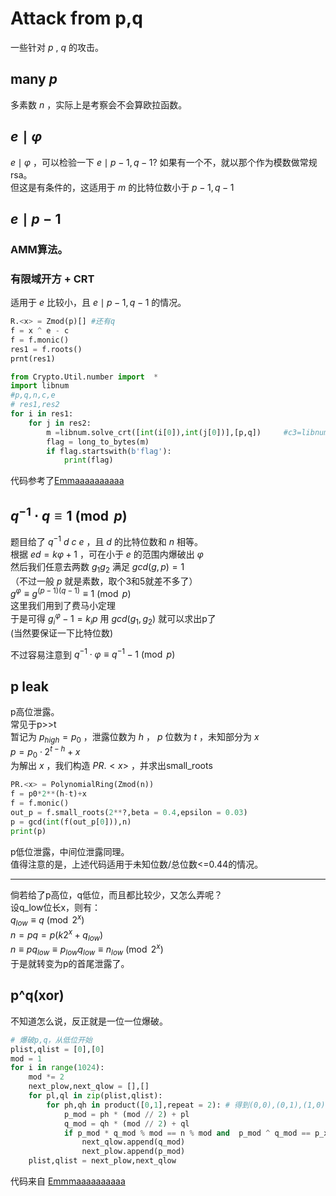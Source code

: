 # Attack from p,q   
一些针对 $p$ , $q$ 的攻击。   

## many $p$   
多素数 $n$ ，实际上是考察会不会算欧拉函数。   

## $e\mid \varphi$    
$e\mid \varphi$ ，可以检验一下 $e\mid p-1,q-1?$ 如果有一个不，就以那个作为模数做常规rsa。    
但这是有条件的，这适用于 $m$ 的比特位数小于 $p-1,q-1$    



## $e\mid p-1$    
### AMM算法。   
### 有限域开方 + CRT   
适用于 $e$ 比较小，且 $e\mid p-1,q-1$ 的情况。   
```python
R.<x> = Zmod(p)[] #还有q
f = x ^ e - c
f = f.monic()
res1 = f.roots()
prnt(res1)

from Crypto.Util.number import  *
import libnum
#p,q,n,c,e
# res1,res2
for i in res1:
    for j in res2:
        m =libnum.solve_crt([int(i[0]),int(j[0])],[p,q])     #c3=libnum.solve_crt([c1,c2], [q1,q2])
        flag = long_to_bytes(m)
        if flag.startswith(b'flag'):
            print(flag)
```
代码参考了[Emmaaaaaaaaaa](https://blog.csdn.net/XiongSiqi_blog/article/details/130296035)    


## ${q}^{-1}\cdot q\equiv 1\pmod{p}$     
题目给了 ${q}^{-1}$ $d$ $c$ $e$ ，且 $d$ 的比特位数和 $n$ 相等。   
根据 $ed=k\varphi +1$ ，可在小于 $e$ 的范围内爆破出 $\varphi$     
然后我们任意去两数 $g_1 g_2$ 满足 $gcd(g,p)=1$    
（不过一般 $p$ 就是素数，取个3和5就差不多了）   
${g}^{\varphi}\equiv {g}^{(p-1)(q-1)}\equiv 1\pmod{p}$    
这里我们用到了费马小定理   
于是可得 ${g_i}^{\varphi}-1=k_ip$  用 $gcd(g_1,g_2)$  就可以求出p了    
(当然要保证一下比特位数)

不过容易注意到 ${q}^{-1}\cdot \varphi\equiv {q}^{-1} -1\pmod{p}$     

## p leak     
p高位泄露。    
常见于p>>t    
暂记为 ${p}_{high}=p_0$ ，泄露位数为 $h$ ， $p$ 位数为 $t$ ，未知部分为 $x$   
$p=p_0\cdot {2}^{t-h}+x$    
为解出 $x$ ，我们构造 $PR.< x >$ ，并求出small_roots    
```python
PR.<x> = PolynomialRing(Zmod(n))
f = p0*2**(h-t)+x
f = f.monic()
out_p = f.small_roots(2**?,beta = 0.4,epsilon = 0.03)
p = gcd(int(f(out_p[0])),n)
print(p)
```
p低位泄露，中间位泄露同理。    
值得注意的是，上述代码适用于未知位数/总位数<=0.44的情况。    

--------------------------------------------------      
倘若给了p高位，q低位，而且都比较少，又怎么弄呢？   
设q_low位长x，则有：   
${q}_ {low}\equiv q\pmod{2^x}$    
$n=pq=p(k2^x+{q}_ {low})$   
$n\equiv p{q}_ {low}\equiv {p}_ {low}{q}_ {low}\equiv {n}_{low}\pmod{2^x}$     
于是就转变为p的首尾泄露了。    


## p^q(xor)   
不知道怎么说，反正就是一位一位爆破。    
```python
# 爆破p,q，从低位开始
plist,qlist = [0],[0]
mod = 1
for i in range(1024):
    mod *= 2
    next_plow,next_qlow = [],[]
    for pl,ql in zip(plist,qlist):
        for ph,qh in product([0,1],repeat = 2): # 得到(0,0),(0,1),(1,0),(1,1)
            p_mod = ph * (mod // 2) + pl
            q_mod = qh * (mod // 2) + ql
            if p_mod * q_mod % mod == n % mod and  p_mod ^ q_mod == p_xor_q % mod:
                next_qlow.append(q_mod)
                next_plow.append(p_mod)
    plist,qlist = next_plow,next_qlow
```
代码来自 [Emmmaaaaaaaaaa](https://blog.csdn.net/XiongSiqi_blog/article/details/131025906)    




